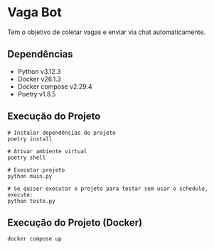 # Vaga Bot

Tem o objetivo de coletar vagas e enviar via chat automaticamente.

## Dependências
- Python v3.12.3
- Docker v26.1.3
- Docker compose v2.29.4
- Poetry v1.8.5

## Execução do Projeto
```shell
# Instalar dependências do projeto
poetry install

# Ativar ambiente virtual
poetry shell

# Executar projeto
python main.py

# Se quiser executar o projeto para testar sem usar o schedule, execute:
python teste.py
```

## Execução do Projeto (Docker)
```shell
docker compose up
```

